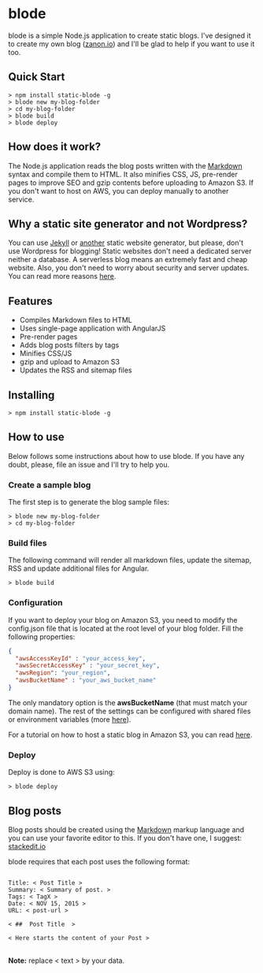 # blode
blode is a simple Node.js application to create static blogs. I've designed it to create my own blog ([zanon.io](http://zanon.io)) and I'll be glad to help if you want to use it too.

## Quick Start

```
> npm install static-blode -g
> blode new my-blog-folder
> cd my-blog-folder
> blode build
> blode deploy
```

## How does it work?

The Node.js application reads the blog posts written with the [Markdown](http://daringfireball.net/projects/markdown/) syntax and compile them to HTML. It also minifies CSS, JS, pre-render pages to improve SEO and gzip contents before uploading to Amazon S3. If you don't want to host on AWS, you can deploy manually to another service.

## Why a static site generator and not Wordpress?
You can use [Jekyll](http://jekyllrb.com/) or [another](http://www.sitepoint.com/6-static-blog-generators-arent-jekyll/) static website generator, but please, don't use Wordpress for blogging! Static websites don't need a dedicated server neither a database. A serverless blog means an extremely fast and cheap website. Also, you don't need to worry about security and server updates. You can read more reasons [here](http://www.sitepoint.com/wordpress-vs-jekyll-might-want-make-switch/).

## Features

- Compiles Markdown files to HTML
- Uses single-page application with AngularJS
- Pre-render pages
- Adds blog posts filters by tags
- Minifies CSS/JS
- gzip and upload to Amazon S3
- Updates the RSS and sitemap files

## Installing

```
> npm install static-blode -g
```

## How to use

Below follows some instructions about how to use blode. If you have any doubt, please, file an issue and I'll try to help you.

### Create a sample blog

The first step is to generate the blog sample files:
```
> blode new my-blog-folder
> cd my-blog-folder
```

### Build files

The following command will render all markdown files, update the sitemap, RSS and update additional files for Angular.
```
> blode build
```

### Configuration

If you want to deploy your blog on Amazon S3, you need to modify the config.json file that is located at the root level of your blog folder. Fill the following properties:

```json
{
  "awsAccessKeyId" : "your_access_key",
  "awsSecretAccessKey" : "your_secret_key",
  "awsRegion": "your_region",
  "awsBucketName" : "your_aws_bucket_name"
}
```

The only mandatory option is the **awsBucketName** (that must match your domain name). The rest of the settings can be configured with shared files or environment variables (more [here](http://docs.aws.amazon.com/AWSJavaScriptSDK/guide/node-configuring.html)).

For a tutorial on how to host a static blog in Amazon S3, you can read [here](http://docs.aws.amazon.com/gettingstarted/latest/swh/website-hosting-intro.html).

### Deploy

Deploy is done to AWS S3 using:
```
> blode deploy
```

## Blog posts

Blog posts should be created using the [Markdown](http://en.wikipedia.org/wiki/Markdown) markup language and you can use your favorite editor to this. If you don't have one, I suggest: [stackedit.io](https://stackedit.io)

blode requires that each post uses the following format:  

<pre>
<code>
Title: < Post Title >  
Summary: < Summary of post. >  
Tags: < TagX >  
Date: < NOV 15, 2015 >  
URL: < post-url >  

< ##  Post Title  >  

< Here starts the content of your Post >  
</code>
</pre>

**Note:** replace &lt; text &gt; by your data.
